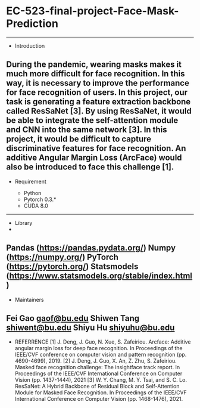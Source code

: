 # EC-523-final-project-Face-Mask-Prediction
------------

- Introduction 

During the pandemic, wearing masks makes it much more difficult for face recognition. In this way, it is necessary to improve the performance for face recognition of users. In this project, our task is generating a feature extraction backbone called ResSaNet [3]. By using ResSaNet, it would be able to integrate the self-attention module and CNN into the same network [3].  In this project, it would be difficult to capture discriminative features for face recognition. An additive Angular Margin Loss (ArcFace) would also be introduced to face this challenge [1].
------------
- Requirement 

  - Python
  - Pytorch 0.3.\*
  - CUDA 8.0 
------------
- Library 
- 
Pandas (https://pandas.pydata.org/)
Numpy (https://numpy.org/)
PyTorch (https://pytorch.org/)
Statsmodels (https://www.statsmodels.org/stable/index.html)
------------
- Maintainers

 Fei Gao           gaof@bu.edu
 Shiwen Tang       shiwent@bu.edu
 Shiyu Hu          shiyuhu@bu.edu
------------
- REFERRENCE
[1] J. Deng, J. Guo, N. Xue, S. Zafeiriou. Arcface: Additive angular margin loss for deep face recognition. In Proceedings of the IEEE/CVF conference on computer vision and pattern recognition (pp. 4690-4699), 2019.
[2] J. Deng, J. Guo, X. An, Z. Zhu, S. Zafeiriou. Masked face recognition challenge: The insightface track report. In Proceedings of the IEEE/CVF International Conference on Computer Vision (pp. 1437-1444), 2021
[3] W. Y. Chang, M. Y. Tsai, and S. C. Lo. ResSaNet: A Hybrid Backbone of Residual Block and Self-Attention Module for Masked Face Recognition. In Proceedings of the IEEE/CVF International Conference on Computer Vision (pp. 1468-1476), 2021.
